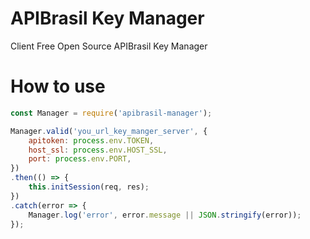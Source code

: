# APIBrasil Key Manager
Client Free Open Source APIBrasil Key Manager

# How to use
```js
const Manager = require('apibrasil-manager');

Manager.valid('you_url_key_manger_server', {
    apitoken: process.env.TOKEN,
    host_ssl: process.env.HOST_SSL,
    port: process.env.PORT,
})
.then(() => {
    this.initSession(req, res);
})
.catch(error => {
    Manager.log('error', error.message || JSON.stringify(error));
});
```
